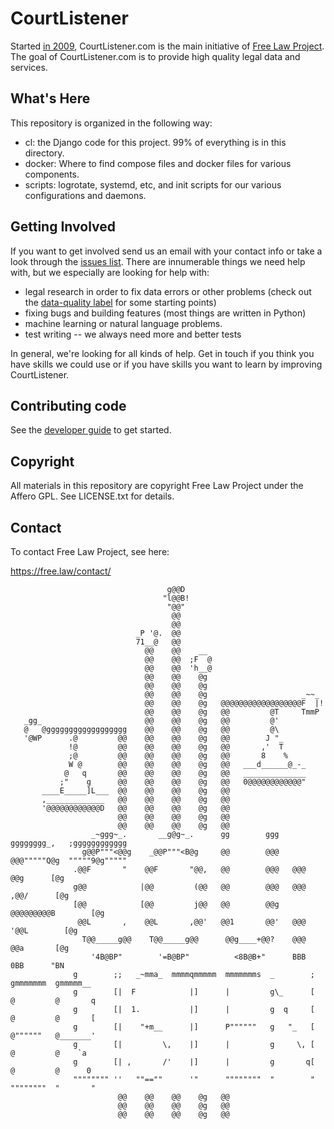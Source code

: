  # CourtListener

Started [in 2009][me], CourtListener.com is the main initiative of [Free Law Project][flp]. The goal of CourtListener.com is to provide high quality legal data and services.

## What's Here

This repository is organized in the following way:

 - cl: the Django code for this project. 99% of everything is in this directory.
 - docker: Where to find compose files and docker files for various components.
 - scripts: logrotate, systemd, etc, and init scripts for our various configurations and daemons.


## Getting Involved

If you want to get involved send us an email with your contact info or take a look through the [issues list][issues]. There are innumerable things we need help with, but we especially are looking for help with:

 - legal research in order to fix data errors or other problems (check out the [data-quality label][dq] for some starting points)
 - fixing bugs and building features (most things are written in Python)
 - machine learning or natural language problems.
 - test writing -- we always need more and better tests

In general, we're looking for all kinds of help. Get in touch if you think you have skills we could use or if you have skills you want to learn by improving CourtListener.


## Contributing code

See the [developer guide][developing] to get started.


## Copyright

All materials in this repository are copyright Free Law Project under the Affero GPL. See LICENSE.txt for details.


## Contact

To contact Free Law Project, see here:

https://free.law/contact/


```
                                   g@@D
                                  "l@@B!
                                   "@@"
                                    @@
                                    @@
                            _P '@.  @@
                            71__@   @@
                              @@    @@    __
                              @@    @@  ;F  @
                              @@    @@  'h__@
                              @@    @@    @g
                              @@    @@    @g
                              @@    @@    @g                     _~~_
                              @@    @@    @g   @@@@@@@@@@@@@@@@@@F  |!
                              @@    @@    @g   @@         @T     TmmP
   _gg_                       @@    @@    @g   @@         @'
   @   @gggggggggggggggggg    @@    @@    @g   @@         @\
   '@WP      .@         @@    @@    @@    @g   @@        J "_
             !@         @@    @@    @@    @g   @@       ,'  T
             ;@         @@    @@    @@    @g   @@       8    %
             W @        @@    @@    @@    @g   @@   ___d______@_-_
            @   q       @@    @@    @@    @g   @@   ______________
           ;"    g      @@    @@    @@    @g   @@   0@@@@@@@@@@@@"
       ____E_____]L___  @@    @@    @@    @g   @@
       ,_____________   @@    @@    @@    @g   @@
       '@@@@@@@@@@@@D   @@    @@    @@    @g   @@
                        @@    @@    @@    @g   @@
                        @@    @@    @@    @g   @@
                  _~ggg~_.       __g@g~_.      gg        ggg   gggggggg_,   ;gggggggggggg
                g@@P"""<@@g    _@@P"""<B@g     @@        @@@   @@@"""""Q@g  """""9@g"""""
              .@@F       "    @@F       "@@,   @@        @@@   @@@      @@g      [@g
              g@@            |@@         (@@   @@        @@@   @@@     ,@@/      [@g
              [@@            [@@         j@@   @@        @@g   @@@@@@@@@B        [@g
               @@L       ,    @@L       ,@@'   @@1       @@'   @@@   '@@L        [@g
                T@@_____g@@    T@@_____g@@      @@g____+@@?    @@@     @@a       [@g
                  '4B@BP"        '=B@BP"          <8B@B+"      BBB      0BB      "BN
              g        ;;   _~mma_  mmmmqmmmmm  mmmmmmms  _        ;   gmmmmmmm  gmmmmm__
              g        [|  F            |]      |         g\_      [   @         @       q
              g        [|  1.           |]      |         g  q     [   @         @       [
              g        [|    "+m__      |]      P""""""   g   "_   [   @""""""   @_______'
              g        [|         \,    |]      |         g     \, [   @         @    `a
              g        [| ,       /'    |]      |         g       q[   @         @      0
              """""""" ''   ""==""      '"      """"""""  "        "   """"""""  "       "
                        @@    @@    @@    @g   @@
                        @@    @@    @@    @g   @@
                        @@    @@    @@    @g   @@
```



[issues]: https://github.com/freelawproject/courtlistener/issues
[hw]: https://github.com/freelawproject/courtlistener/labels/help%20wanted
[dq]: https://github.com/freelawproject/courtlistener/labels/data-quality
[flp]: https://free.law/
[developing]: https://github.com/freelawproject/courtlistener/wiki/Getting-Started-Developing-CourtListener
[me]: https://github.com/freelawproject/courtlistener/commit/90db0eb433990a7fd5e8cbe5b0fffef5fbf8e4f6
